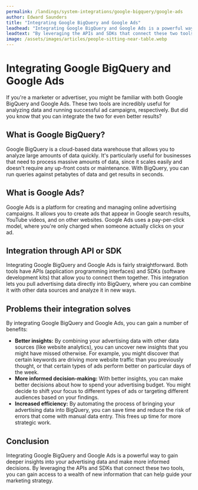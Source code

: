 ```yaml
---
permalink: /landings/system-integrations/google-bigquery/google-ads
author: Edward Saunders
title: "Integrating Google BigQuery and Google Ads"
leadhead: "Integrating Google BigQuery and Google Ads is a powerful way to gain deeper insights into your advertising data and make more informed decisions"
leadtext: "By leveraging the APIs and SDKs that connect these two tools, you can gain access to a wealth of new information that can help guide your marketing strategy."
image: /assets/images/articles/people-sitting-near-table.webp
---
```

<div class="arttext">	<h1>Integrating Google BigQuery and Google Ads</h1>
	<p>If you're a marketer or advertiser, you might be familiar with both Google BigQuery and Google Ads. These two tools are incredibly useful for analyzing data and running successful ad campaigns, respectively. But did you know that you can integrate the two for even better results?</p>
	<h2>What is Google BigQuery?</h2>
	<p>Google BigQuery is a cloud-based data warehouse that allows you to analyze large amounts of data quickly. It's particularly useful for businesses that need to process massive amounts of data, since it scales easily and doesn't require any up-front costs or maintenance. With BigQuery, you can run queries against petabytes of data and get results in seconds.</p>
	<h2>What is Google Ads?</h2>
	<p>Google Ads is a platform for creating and managing online advertising campaigns. It allows you to create ads that appear in Google search results, YouTube videos, and on other websites. Google Ads uses a pay-per-click model, where you're only charged when someone actually clicks on your ad.</p>
	<h2>Integration through API or SDK</h2>
	<p>Integrating Google BigQuery and Google Ads is fairly straightforward. Both tools have APIs (application programming interfaces) and SDKs (software development kits) that allow you to connect them together. This integration lets you pull advertising data directly into BigQuery, where you can combine it with other data sources and analyze it in new ways.</p>
	<h2>Problems their integration solves</h2>
	<p>By integrating Google BigQuery and Google Ads, you can gain a number of benefits:</p>
	<ul>
		<li><strong>Better insights:</strong> By combining your advertising data with other data sources (like website analytics), you can uncover new insights that you might have missed otherwise. For example, you might discover that certain keywords are driving more website traffic than you previously thought, or that certain types of ads perform better on particular days of the week.</li>
		<li><strong>More informed decision-making:</strong> With better insights, you can make better decisions about how to spend your advertising budget. You might decide to shift your focus to different types of ads or targeting different audiences based on your findings.</li>
		<li><strong>Increased efficiency:</strong> By automating the process of bringing your advertising data into BigQuery, you can save time and reduce the risk of errors that come with manual data entry. This frees up time for more strategic work.</li>
	</ul>
	<h2>Conclusion</h2>
	<p>Integrating Google BigQuery and Google Ads is a powerful way to gain deeper insights into your advertising data and make more informed decisions. By leveraging the APIs and SDKs that connect these two tools, you can gain access to a wealth of new information that can help guide your marketing strategy.</p>
</div>
